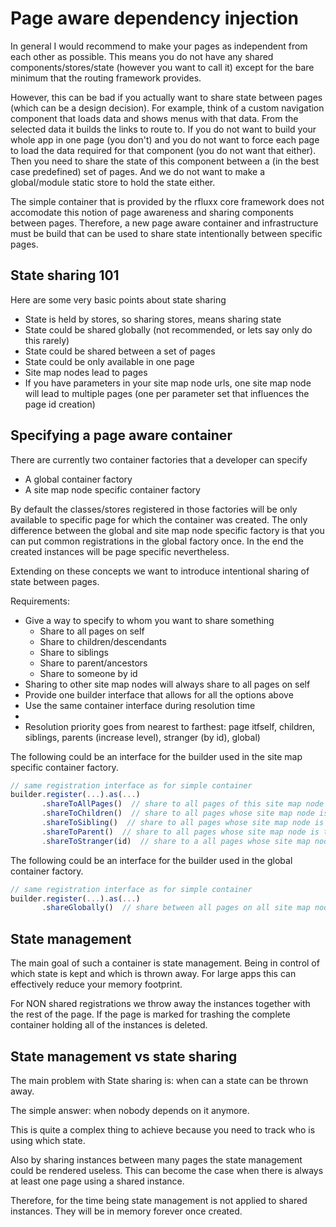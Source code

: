 # Page aware dependency injection

In general I would recommend to make your pages as independent from each other as possible. This means you do not have any shared components/stores/state (however you want to call it) except for the bare minimum that the routing framework provides.

However, this can be bad if you actually want to share state between pages (which can be a design decision). For example, think of a custom navigation component that loads data and shows menus with that data. From the selected data it builds the links to route to. If you do not want to build your whole app in one page (you don't) and you do not want to force each page to load the data required for that component (you do not want that either). Then you need to share the state of this component between a (in the best case predefined) set of pages. And we do not want to make a global/module static store to hold the state either.

The simple container that is provided by the rfluxx core framework does not accomodate this notion of page awareness and sharing components between pages. Therefore, a new page aware container and infrastructure must be build that can be used to share state intentionally between specific pages.

## State sharing 101

Here are some very basic points about state sharing

- State is held by stores, so sharing stores, means sharing state
- State could be shared globally (not recommended, or lets say only do this rarely)
- State could be shared between a set of pages 
- State could be only available in one page
- Site map nodes lead to pages
- If you have parameters in your site map node urls, one site map node will lead to multiple pages (one per parameter set that influences the page id creation)

## Specifying a page aware container

There are currently two container factories that a developer can specify

- A global container factory
- A site map node specific container factory

By default the classes/stores registered in those factories will be only available to specific page for which the container was created. The only difference between the global and site map node specific factory is that you can put common registrations in the global factory once. In the end the created instances will be page specific nevertheless.

Extending on these concepts we want to introduce intentional sharing of state between pages.

Requirements:

- Give a way to specify to whom you want to share something
  - Share to all pages on self
  - Share to children/descendants
  - Share to siblings
  - Share to parent/ancestors
  - Share to someone by id
- Sharing to other site map nodes will always share to all pages on self
- Provide one builder interface that allows for all the options above
- Use the same container interface during resolution time
- 
- Resolution priority goes from nearest to farthest: page itfself, children, siblings, parents (increase level), stranger (by id), global)

The following could be an interface for the builder used in the site map specific container factory.

```typescript
// same registration interface as for simple container
builder.register(...).as(...)
       .shareToAllPages()  // share to all pages of this site map node
       .shareToChildren()  // share to all pages whose site map node is a child of the current site map node
       .shareToSibling()  // share to all pages whose site map node is a child of the parent of the current site map node
       .shareToParent()  // share to all pages whose site map node is the parent of the current site map node
       .shareToStranger(id)  // share to a all pages whose site map node has the given id
```

The following could be an interface for the builder used in the global container factory.

```typescript
// same registration interface as for simple container
builder.register(...).as(...)
       .shareGlobally()  // share between all pages on all site map nodes
```

## State management

The main goal of such a container is state management. Being in control of which state is kept and which is thrown away. For large apps this can effectively reduce your memory footprint.

For NON shared registrations we throw away the instances together with the rest of the page. If the page is marked for trashing the complete container holding all of the instances is deleted.

## State management vs state sharing

The main problem with State sharing is: when can a state can be thrown away.

The simple answer: when nobody depends on it anymore.

This is quite a complex thing to achieve because you need to track who is using which state.

Also by sharing instances between many pages the state management could be rendered useless. This can become the case when there is always at least one page using a shared instance.

Therefore, for the time being state management is not applied to shared instances. They will be in memory forever once created.